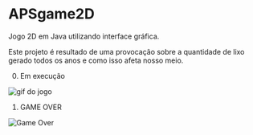 # APSgame2D
Jogo 2D em Java utilizando interface gráfica.

Este projeto é resultado de uma provocação sobre a quantidade de lixo gerado todos os anos e como isso afeta nosso meio.

0) Em execução

![gif do jogo](https://github.com/K0pia/APSgame2D/blob/master/APSgame/images/gif.gif)

1) GAME OVER

![Game Over](https://github.com/K0pia/APSgame2D/blob/master/APSgame/images/gameover.jpg)
